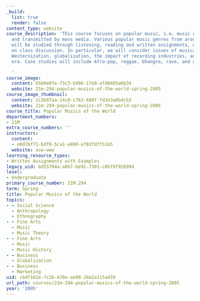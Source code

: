 ```yaml
---
_build:
  list: true
  render: false
content_type: website
course_description: 'This course focuses on popular music, i.e. music created for
  and transmitted by mass media. Various popular music genres from around the world
  will be studied through listening, reading and written assignments, with an emphasis
  on class discussion. In particular, we will consider issues of musical change, syncretism,
  Westernization, globalization, the impact of recording industries, and the post-colonial
  era. Case studies will include Afro-pop, reggae, bhangra, rave, and global hip-hop.

  '
course_image:
  content: 65b0e0fe-73c3-b496-17e0-afd8403a0b34
  website: 21m-294-popular-musics-of-the-world-spring-2005
course_image_thumbnail:
  content: 1c3b87aa-14c8-c763-880f-fd3e3a6bdcb3
  website: 21m-294-popular-musics-of-the-world-spring-2005
course_title: Popular Musics of the World
department_numbers:
- 21M
extra_course_numbers: ''
instructors:
  content:
  - e0d76f71-bdf0-5ca1-e880-ef82fdff5165
  website: ocw-www
learning_resource_types:
- Written Assignments with Examples
legacy_uid: bd55704a-a0b7-be91-7301-c05f9f926994
level:
- Undergraduate
primary_course_number: 21M.294
term: Spring
title: Popular Musics of the World
topics:
- - Social Science
  - Anthropology
  - Ethnography
- - Fine Arts
  - Music
  - Music Theory
- - Fine Arts
  - Music
  - Music History
- - Business
  - Globalization
- - Business
  - Marketing
uid: cb4f102e-7c26-478e-ae99-28e2a115a459
url_path: courses/21m-294-popular-musics-of-the-world-spring-2005
year: '2005'
---
```

